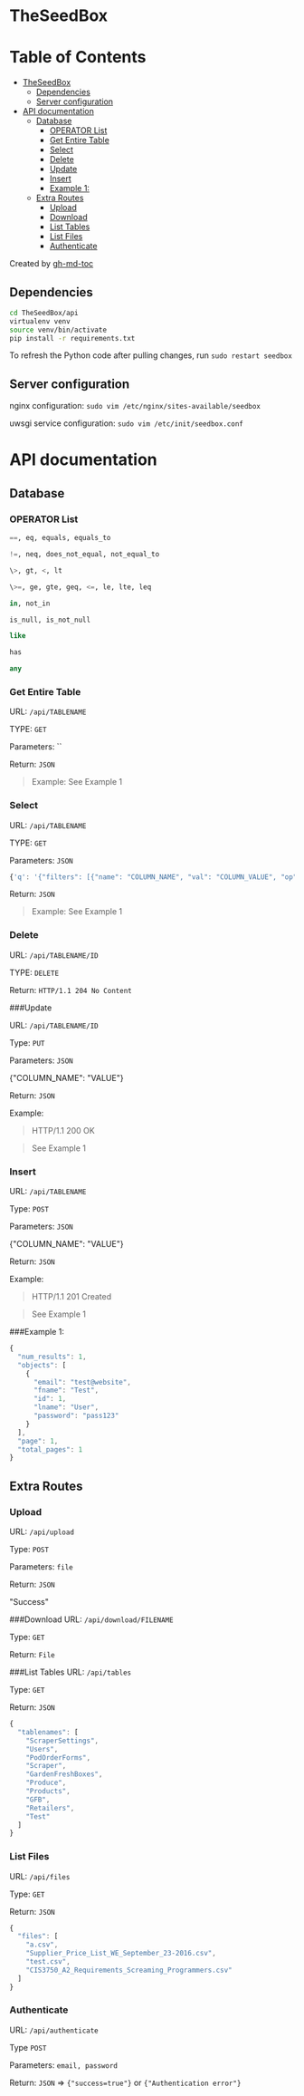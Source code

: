 # TheSeedBox

Table of Contents
=================

  * [TheSeedBox](#theseedbox)
    * [Dependencies](#dependencies)
    * [Server configuration](#server-configuration)
  * [API documentation](#api-documentation)
    * [Database](#database)
      * [OPERATOR List](#operator-list)
      * [Get Entire Table](#get-entire-table)
      * [Select](#select)
      * [Delete](#delete)
      * [Update](#update)
      * [Insert](#insert)
      * [Example 1:](#example-1)
    * [Extra Routes](#extra-routes)
      * [Upload](#upload)
      * [Download](#download)
      * [List Tables](#list-tables)
      * [List Files](#list-files)
      * [Authenticate](#authenticate)

Created by [gh-md-toc](https://github.com/ekalinin/github-markdown-toc)

## Dependencies

```bash
cd TheSeedBox/api
virtualenv venv
source venv/bin/activate
pip install -r requirements.txt
```

To refresh the Python code after pulling changes, run `sudo restart seedbox`

## Server configuration

nginx configuration: `sudo vim /etc/nginx/sites-available/seedbox`

uwsgi service configuration: `sudo vim /etc/init/seedbox.conf`


# API documentation

## Database

### OPERATOR List

```SQL
==, eq, equals, equals_to

!=, neq, does_not_equal, not_equal_to

\>, gt, <, lt

\>=, ge, gte, geq, <=, le, lte, leq

in, not_in

is_null, is_not_null

like

has

any
```

### Get Entire Table

URL: `/api/TABLENAME`

TYPE: `GET`

Parameters: ``

Return: `JSON`

> Example: See Example 1

### Select
URL: `/api/TABLENAME`

TYPE: `GET`

Parameters: `JSON`

```JavaScript
{'q': '{"filters": [{"name": "COLUMN_NAME", "val": "COLUMN_VALUE", "op": "OPERATOR"}]}'}
```

Return: `JSON`

> Example: See Example 1

### Delete
URL: `/api/TABLENAME/ID`

TYPE: `DELETE`

Return: `HTTP/1.1 204 No Content`

###Update

URL: `/api/TABLENAME/ID`

Type: `PUT`

Parameters: `JSON`

{"COLUMN_NAME": "VALUE"}

Return: `JSON`

Example:

> HTTP/1.1 200 OK

> See Example 1

### Insert

URL: `/api/TABLENAME`

Type: `POST`

Parameters: `JSON`

{"COLUMN_NAME": "VALUE"}

Return: `JSON`

Example:

> HTTP/1.1 201 Created

> See Example 1

###Example 1:

```JavaScript
{
  "num_results": 1,
  "objects": [
    {
      "email": "test@website",
      "fname": "Test",
      "id": 1,
      "lname": "User",
      "password": "pass123"
    }
  ],
  "page": 1,
  "total_pages": 1
}
```

## Extra Routes

### Upload

URL: `/api/upload`

Type: `POST`

Parameters: `file`

Return: `JSON`

"Success"

###Download
URL: `/api/download/FILENAME`

Type: `GET`

Return: `File`

###List Tables
URL: `/api/tables`

Type: `GET`

Return: `JSON`

```JavaScript
{
  "tablenames": [
    "ScraperSettings",
    "Users",
    "PodOrderForms",
    "Scraper",
    "GardenFreshBoxes",
    "Produce",
    "Products",
    "GFB",
    "Retailers",
    "Test"
  ]
}
```

### List Files
URL: `/api/files`

Type: `GET`

Return: `JSON`

```JavaScript
{
  "files": [
    "a.csv",
    "Supplier_Price_List_WE_September_23-2016.csv",
    "test.csv",
    "CIS3750_A2_Requirements_Screaming_Programmers.csv"
  ]
}
```

### Authenticate

URL: `/api/authenticate`

Type `POST`

Parameters: `email, password`

Return: `JSON` => `{"success=true"}` or `{"Authentication error"}`
